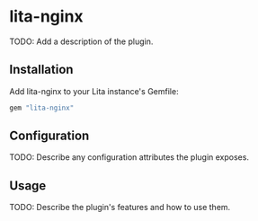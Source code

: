 # lita-nginx

TODO: Add a description of the plugin.

## Installation

Add lita-nginx to your Lita instance's Gemfile:

``` ruby
gem "lita-nginx"
```

## Configuration

TODO: Describe any configuration attributes the plugin exposes.

## Usage

TODO: Describe the plugin's features and how to use them.

